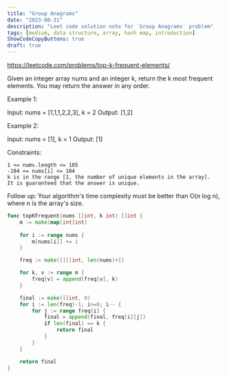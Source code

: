 ```yaml
---
title: "Group Anagrams"
date: "2023-08-31"
description: "Leet code solution note for `Group Anagrams` problem"
tags: [medium, data structure, array, hash map, introduction]
ShowCodeCopyButtons: true
draft: true
---
```

https://leetcode.com/problems/top-k-frequent-elements/

Given an integer array nums and an integer k, return the k most frequent elements. You may return the answer in any order.

 

Example 1:

Input: nums = [1,1,1,2,2,3], k = 2
Output: [1,2]

Example 2:

Input: nums = [1], k = 1
Output: [1]

 

Constraints:

    1 <= nums.length <= 105
    -104 <= nums[i] <= 104
    k is in the range [1, the number of unique elements in the array].
    It is guaranteed that the answer is unique.

 

Follow up: Your algorithm's time complexity must be better than O(n log n), where n is the array's size.



```go
func topKFrequent(nums []int, k int) []int {
    m := make(map[int]int)
    
    for i := range nums {
        m[nums[i]] += 1
    }

    freq := make([][]int, len(nums)+1)

    for k, v := range m {
        freq[v] = append(freq[v], k)
    }

    final := make([]int, 0)
    for i := len(freq)-1; i>=0; i-- {
        for j := range freq[i] {
            final = append(final, freq[i][j])
            if len(final) == k {
                return final
            }
        }
    }

    return final
}
```